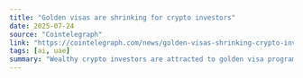 ```yaml
---
title: "Golden visas are shrinking for crypto investors"
date: 2025-07-24
source: "Cointelegraph"
link: "https://cointelegraph.com/news/golden-visas-shrinking-crypto-investors"
tags: [ai, uae]
summary: "Wealthy crypto investors are attracted to golden visa programs thanks to their residency and tax benefits, but their list of options is getting shorter."
---
```


